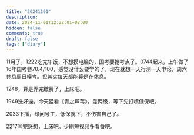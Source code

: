 ```yaml
---
title: "20241101"
description: 
date: 2024-11-01T12:22:01+08:00
hidden: false
comments: true
draft: false
tags: ["diary"]
---
```

11月了，1222吃完午饭，不想摸电脑的，国考要抢考点了。0744起来，上午做了16年国考卷70.4/100，感觉没什么要学的了，现在就想一天行测一天申论，周六休息周日模考。但其实每天都能算是在休息。

1248，算是弄完缴费了，上床吧。

1949洗好澡，今天猛看《青之芦苇》，差两级，等下先打喷低保吧。

2033下播，绿问号工，低保就下，不伤害自己了。

2217写完感想，上床吧。少刷短视频多看番吧。
